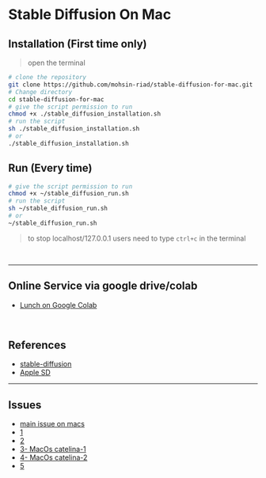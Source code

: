 # Stable Diffusion On Mac 

## Installation (First time only)
> open the terminal

```bash
# clone the repository
git clone https://github.com/mohsin-riad/stable-diffusion-for-mac.git
# Change directory
cd stable-diffusion-for-mac
# give the script permission to run
chmod +x ./stable_diffusion_installation.sh
# run the script
sh ./stable_diffusion_installation.sh
# or
./stable_diffusion_installation.sh
```

## Run (Every time)
```bash
# give the script permission to run
chmod +x ~/stable_diffusion_run.sh
# run the script
sh ~/stable_diffusion_run.sh
# or
~/stable_diffusion_run.sh
```

> to stop localhost/127.0.0.1 users need to type `ctrl+c` in the terminal

<br>
<hr>

## Online Service via google drive/colab

- [Lunch on Google Colab](https://colab.research.google.com/drive/1xsw7LXEEj6kRfiLqVtQnWcjRX3lCAhet?usp=sharing)

<br>

## References

- [stable-diffusion](https://github.com/AUTOMATIC1111/stable-diffusion-webui)
- [Apple SD](https://github.com/apple/ml-stable-diffusion)

<hr>

## Issues

- [main issue on macs](https://github.com/AUTOMATIC1111/stable-diffusion-webui/discussions/5461#discussion-4630416)
- [1](https://github.com/AUTOMATIC1111/stable-diffusion-webui/discussions/5461#discussioncomment-4569536)
- [2](https://github.com/AUTOMATIC1111/stable-diffusion-webui/discussions/5461#discussioncomment-4561038)
- [3- MacOs catelina-1](https://github.com/AUTOMATIC1111/stable-diffusion-webui/discussions/5461#discussioncomment-4591464)
- [4- MacOs catelina-2](https://github.com/AUTOMATIC1111/stable-diffusion-webui/discussions/5461#discussioncomment-4926527)
- [5](https://github.com/AUTOMATIC1111/stable-diffusion-webui/discussions/5461#discussioncomment-5125114)

